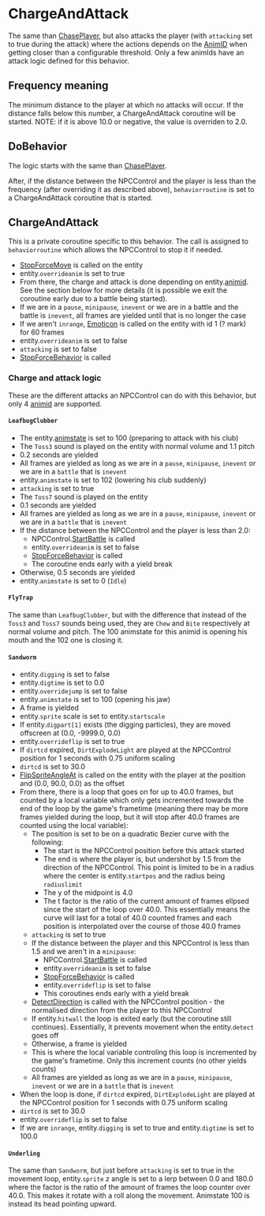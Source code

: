 # ChargeAndAttack
The same than [ChasePlayer](ChasePlayer.md), but also attacks the player (with `attacking` set to true during the attack) where the actions depends on the [AnimID](../../../Enums%20and%20IDs/AnimIDs.md) when getting closer than a configurable threshold. Only a few animIds have an attack logic defined for this behavior.

## Frequency meaning
The minimum distance to the player at which no attacks will occur. If the distance falls below this number, a ChargeAndAttack coroutine will be started. NOTE: if it is above 10.0 or negative, the value is overriden to 2.0.

## DoBehavior
The logic starts with the same than [ChasePlayer](ChasePlayer.md).

After, if the distance between the NPCControl and the player is less than the frequency (after overriding it as described above), `behaviorroutine` is set to a ChargeAndAttack coroutine that is started.

## ChargeAndAttack
This is a private coroutine specific to this behavior. The call is assigned to `behaviorroutine` which allows the NPCControl to stop it if needed.

- [StopForceMove](../../EntityControl/EntityControl%20Methods.md#stopforcemove) is called on the entity
- entity.`overrideanim` is set to true
- From there, the charge and attack is done depending on entity.[animid](../../../Enums%20and%20IDs/AnimIDs.md#animids). See the section below for more details (it is possible we exit the coroutine early due to a battle being started).
- If we are in a `pause`, `minipause`, `inevent` or we are in a battle and the battle is `inevent`, all frames are yielded until that is no longer the case
- If we aren't `inrange`, [Emoticon](../../EntityControl/EntityControl%20Methods.md#emoticon) is called on the entity with id 1 (? mark) for 60 frames
- entity.`overrideanim` is set to false
- `attacking` is set to false
- [StopForceBehavior](../Notable%20methods/StopForceBehavior.md) is called

### Charge and attack logic
These are the different attacks an NPCControl can do with this behavior, but only 4 [animid](../../../Enums%20and%20IDs/AnimIDs.md) are supported.

#### `LeafbugClubber`
- The entity.[animstate](../../EntityControl/Animations/animstate.md) is set to 100 (preparing to attack with his club)
- The `Toss3` sound is played on the entity with normal volume and 1.1 pitch
- 0.2 seconds are yielded
- All frames are yielded as long as we are in a `pause`, `minipause`, `inevent` or we are in a `battle` that is `inevent`
- entity.`animstate` is set to 102 (lowering his club suddenly)
- `attacking` is set to true
- The `Toss7` sound is played on the entity
- 0.1 seconds are yielded
- All frames are yielded as long as we are in a `pause`, `minipause`, `inevent` or we are in a `battle` that is `inevent`
- If the distance between the NPCControl and the player is less than 2.0:
  - NPCControl.[StartBattle](../Notable%20methods/StartBattle.md) is called
  - entity.`overrideanim` is set to false
  - [StopForceBehavior](../Notable%20methods/StopForceBehavior.md) is called
  - The coroutine ends early with a yield break
- Otherwise, 0.5 seconds are yielded
- entity.`animstate` is set to 0 (`Idle`)

#### `FlyTrap`
The same than `LeafbugClubber`, but with the difference that instead of the `Toss3` and `Toss7` sounds being used, they are `Chew` and `Bite` respectively at normal volume and pitch. The 100 animstate for this animid is opening his mouth and the 102 one is closing it.

#### `Sandworm`
- entity.`digging` is set to false
- entity.`digtime` is set to 0.0
- entity.`overridejump` is set to false
- entity.`animstate` is set to 100 (opening his jaw)
- A frame is yielded
- entity.`sprite` scale is set to entity.`startscale`
- If entity.`digpart[1]` exists (the digging particles), they are moved offscreen at (0.0, -9999.0, 0.0)
- entity.`overrideflip` is set to true
- If `dirtcd` expired, `DirtExplodeLight` are played at the NPCControl position for 1 seconds with 0.75 uniform scaling
- `dirtcd` is set to 30.0
- [FlipSpriteAngleAt](../../EntityControl/EntityControl%20Methods.md#flipspriteangleat) is called on the entity with the player at the position and (0.0, 90.0, 0.0) as the offset
- From there, there is a loop that goes on for up to 40.0 frames, but counted by a local variable which only gets incremented towards the end of the loop by the game's frametime (meaning there may be more frames yielded during the loop, but it will stop after 40.0 frames are counted using the local variable):
  - The position is set to be on a quadratic Bezier curve with the following:
    - The start is the NPCControl position before this attack started
    - The end is where the player is, but undershot by 1.5 from the direction of the NPCControl. This point is limited to be in a radius where the center is entity.`startpos` and the radius being `radiuslimit`
    - The y of the midpoint is 4.0
    - The t factor is the ratio of the current amount of frames ellpsed since the start of the loop over 40.0. This essentially means the curve will last for a total of 40.0 counted frames and each position is interpolated over the course of those 40.0 frames
  - `attacking` is set to true
  - If the distance between the player and this NPCControl is less than 1.5 and we aren't in a `minipause`:
    - NPCControl.[StartBattle](../Notable%20methods/StartBattle.md) is called
    - entity.`overrideanim` is set to false
    - [StopForceBehavior](../Notable%20methods/StopForceBehavior.md) is called
    - entity.`overrideflip` is set to false
    - This coroutines ends early with a yield break
  - [DetectDirection](../../EntityControl/EntityControl%20Methods.md#detectdirection) is called with the NPCControl position - the normalised direction from the player to this NPCControl
  - If entity.`hitwall` the loop is exited early (but the coroutine still continues). Essentially, it prevents movement when the entity.`detect` goes off
  - Otherwise, a frame is yielded
  - This is where the local variable controling this loop is incremented by the game's frametime. Only this increment counts (no other yields counts)
  - All frames are yielded as long as we are in a `pause`, `minipause`, `inevent` or we are in a `battle` that is `inevent`
- When the loop is done, if `dirtcd` expired, `DirtExplodeLight` are played at the NPCControl position for 1 seconds with 0.75 uniform scaling
- `dirtcd` is set to 30.0
- entity.`overrideflip` is set to false
- If we are `inrange`, entity.`digging` is set to true and entity.`digtime` is set to 100.0

#### `Underling`
The same than `Sandworm`, but just before `attacking` is set to true in the movement loop, entity.`sprite` z angle is set to a lerp between 0.0 and 180.0 where the factor is the ratio of the amount of frames the loop counter over 40.0. This makes it rotate with a roll along the movement. Animstate 100 is instead its head pointing upward.

